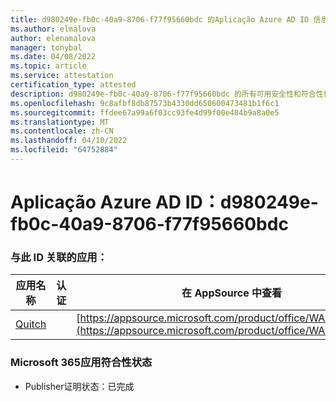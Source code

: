 ```yaml
---
title: d980249e-fb0c-40a9-8706-f77f95660bdc 的Aplicação Azure AD ID 信息
ms.author: elmalova
author: elenamalova
manager: tonybal
ms.date: 04/08/2022
ms.topic: article
ms.service: attestation
certification_type: attested
description: d980249e-fb0c-40a9-8706-f77f95660bdc 的所有可用安全性和符合性信息。
ms.openlocfilehash: 9c8afbf8db87573b4330dd650600473481b1f6c1
ms.sourcegitcommit: ffdee67a99a6f03cc93fe4d99f00e484b9a8a0e5
ms.translationtype: MT
ms.contentlocale: zh-CN
ms.lasthandoff: 04/10/2022
ms.locfileid: "64752884"
---
```

# <a name="azure-app-id-d980249e-fb0c-40a9-8706-f77f95660bdc"></a>Aplicação Azure AD ID：d980249e-fb0c-40a9-8706-f77f95660bdc


### <a name="apps-associated-with-this-id"></a>与此 ID 关联的应用：
| **应用名称** | **认证** | **在 AppSource 中查看** |
|--------------|---------------|-----------------------|
| [Quitch](../forward/WA200003683.md) |  | [https://appsource.microsoft.com/product/office/WA200003683](https://appsource.microsoft.com/product/office/WA200003683) |

### <a name="microsoft-365-app-compliance-status"></a>Microsoft 365应用符合性状态
- Publisher证明状态：已完成
